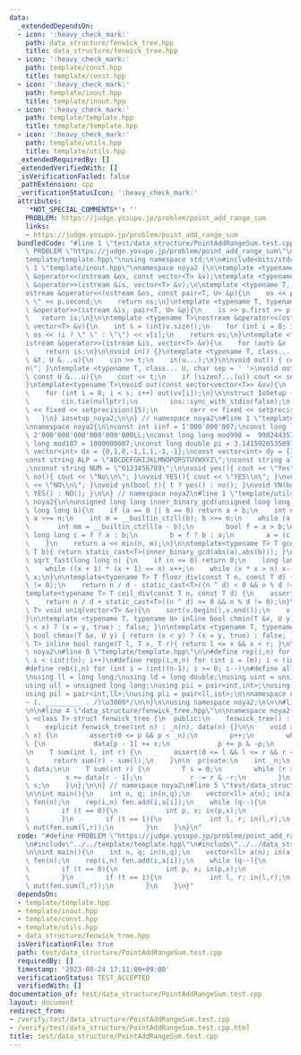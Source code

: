 ```yaml
---
data:
  _extendedDependsOn:
  - icon: ':heavy_check_mark:'
    path: data_structure/fenwick_tree.hpp
    title: data_structure/fenwick_tree.hpp
  - icon: ':heavy_check_mark:'
    path: template/const.hpp
    title: template/const.hpp
  - icon: ':heavy_check_mark:'
    path: template/inout.hpp
    title: template/inout.hpp
  - icon: ':heavy_check_mark:'
    path: template/template.hpp
    title: template/template.hpp
  - icon: ':heavy_check_mark:'
    path: template/utils.hpp
    title: template/utils.hpp
  _extendedRequiredBy: []
  _extendedVerifiedWith: []
  _isVerificationFailed: false
  _pathExtension: cpp
  _verificationStatusIcon: ':heavy_check_mark:'
  attributes:
    '*NOT_SPECIAL_COMMENTS*': ''
    PROBLEM: https://judge.yosupo.jp/problem/point_add_range_sum
    links:
    - https://judge.yosupo.jp/problem/point_add_range_sum
  bundledCode: "#line 1 \"test/data_structure/PointAddRangeSum.test.cpp\"\n#define\
    \ PROBLEM \"https://judge.yosupo.jp/problem/point_add_range_sum\"\n\n#line 2 \"\
    template/template.hpp\"\nusing namespace std;\n\n#include<bits/stdc++.h>\n#line\
    \ 1 \"template/inout.hpp\"\nnamespace noya2 {\n\ntemplate <typename T> ostream\
    \ &operator<<(ostream &os, const vector<T> &v);\ntemplate <typename T> istream\
    \ &operator>>(istream &is, vector<T> &v);\n\ntemplate <typename T, typename U>\n\
    ostream &operator<<(ostream &os, const pair<T, U> &p){\n    os << p.first << \"\
    \ \" << p.second;\n    return os;\n}\ntemplate <typename T, typename U>\nistream\
    \ &operator>>(istream &is, pair<T, U> &p){\n    is >> p.first >> p.second;\n \
    \   return is;\n}\n\ntemplate <typename T>\nostream &operator<<(ostream &os, const\
    \ vector<T> &v){\n    int s = (int)v.size();\n    for (int i = 0; i < s; i++)\
    \ os << (i ? \" \" : \"\") << v[i];\n    return os;\n}\ntemplate <typename T>\n\
    istream &operator>>(istream &is, vector<T> &v){\n    for (auto &x : v) is >> x;\n\
    \    return is;\n}\n\nvoid in() {}\ntemplate <typename T, class... U>\nvoid in(T\
    \ &t, U &...u){\n    cin >> t;\n    in(u...);\n}\n\nvoid out() { cout << \"\\\
    n\"; }\ntemplate <typename T, class... U, char sep = ' '>\nvoid out(const T &t,\
    \ const U &...u){\n    cout << t;\n    if (sizeof...(u)) cout << sep;\n    out(u...);\n\
    }\ntemplate<typename T>\nvoid out(const vector<vector<T>> &vv){\n    int s = (int)vv.size();\n\
    \    for (int i = 0; i < s; i++) out(vv[i]);\n}\n\nstruct IoSetup {\n    IoSetup(){\n\
    \        cin.tie(nullptr);\n        ios::sync_with_stdio(false);\n        cout\
    \ << fixed << setprecision(15);\n        cerr << fixed << setprecision(7);\n \
    \   }\n} iosetup_noya2;\n\n} // namespace noya2\n#line 1 \"template/const.hpp\"\
    \nnamespace noya2{\n\nconst int iinf = 1'000'000'007;\nconst long long linf =\
    \ 2'000'000'000'000'000'000LL;\nconst long long mod998 =  998244353;\nconst long\
    \ long mod107 = 1000000007;\nconst long double pi = 3.14159265358979323;\nconst\
    \ vector<int> dx = {0,1,0,-1,1,1,-1,-1};\nconst vector<int> dy = {1,0,-1,0,1,-1,-1,1};\n\
    const string ALP = \"ABCDEFGHIJKLMNOPQRSTUVWXYZ\";\nconst string alp = \"abcdefghijklmnopqrstuvwxyz\"\
    ;\nconst string NUM = \"0123456789\";\n\nvoid yes(){ cout << \"Yes\\n\"; }\nvoid\
    \ no(){ cout << \"No\\n\"; }\nvoid YES(){ cout << \"YES\\n\"; }\nvoid NO(){ cout\
    \ << \"NO\\n\"; }\nvoid yn(bool t){ t ? yes() : no(); }\nvoid YN(bool t){ t ?\
    \ YES() : NO(); }\n\n} // namespace noya2\n#line 1 \"template/utils.hpp\"\nnamespace\
    \ noya2{\n\nunsigned long long inner_binary_gcd(unsigned long long a, unsigned\
    \ long long b){\n    if (a == 0 || b == 0) return a + b;\n    int n = __builtin_ctzll(a);\
    \ a >>= n;\n    int m = __builtin_ctzll(b); b >>= m;\n    while (a != b) {\n \
    \       int mm = __builtin_ctzll(a - b);\n        bool f = a > b;\n        unsigned\
    \ long long c = f ? a : b;\n        b = f ? b : a;\n        a = (c - b) >> mm;\n\
    \    }\n    return a << min(n, m);\n}\n\ntemplate<typename T> T gcd_fast(T a,\
    \ T b){ return static_cast<T>(inner_binary_gcd(abs(a),abs(b))); }\n\nlong long\
    \ sqrt_fast(long long n) {\n    if (n <= 0) return 0;\n    long long x = sqrt(n);\n\
    \    while ((x + 1) * (x + 1) <= n) x++;\n    while (x * x > n) x--;\n    return\
    \ x;\n}\n\ntemplate<typename T> T floor_div(const T n, const T d) {\n    assert(d\
    \ != 0);\n    return n / d - static_cast<T>((n ^ d) < 0 && n % d != 0);\n}\n\n\
    template<typename T> T ceil_div(const T n, const T d) {\n    assert(d != 0);\n\
    \    return n / d + static_cast<T>((n ^ d) >= 0 && n % d != 0);\n}\n\ntemplate<typename\
    \ T> void uniq(vector<T> &v){\n    sort(v.begin(),v.end());\n    v.erase(unique(v.begin(),v.end()),v.end());\n\
    }\n\ntemplate <typename T, typename U> inline bool chmin(T &x, U y) { return (y\
    \ < x) ? (x = y, true) : false; }\n\ntemplate <typename T, typename U> inline\
    \ bool chmax(T &x, U y) { return (x < y) ? (x = y, true) : false; }\n\ntemplate<typename\
    \ T> inline bool range(T l, T x, T r){ return l <= x && x < r; }\n\n} // namespace\
    \ noya2\n#line 8 \"template/template.hpp\"\n\n#define rep(i,n) for (int i = 0;\
    \ i < (int)(n); i++)\n#define repp(i,m,n) for (int i = (m); i < (int)(n); i++)\n\
    #define reb(i,n) for (int i = (int)(n-1); i >= 0; i--)\n#define all(v) (v).begin(),(v).end()\n\
    \nusing ll = long long;\nusing ld = long double;\nusing uint = unsigned int;\n\
    using ull = unsigned long long;\nusing pii = pair<int,int>;\nusing pll = pair<ll,ll>;\n\
    using pil = pair<int,ll>;\nusing pli = pair<ll,int>;\n\nnamespace noya2{\n\n/*\u3000\
    ~ (. _________ . /)\u3000*/\n\n}\n\nusing namespace noya2;\n\n\n#line 2 \"data_structure/fenwick_tree.hpp\"\
    \n\n#line 4 \"data_structure/fenwick_tree.hpp\"\n\nnamespace noya2{\n\ntemplate\
    \ <class T> struct fenwick_tree {\n  public:\n    fenwick_tree() : _n(0) {}\n\
    \    explicit fenwick_tree(int n) : _n(n), data(n) {}\n\n    void add(int p, T\
    \ x) {\n        assert(0 <= p && p < _n);\n        p++;\n        while (p <= _n)\
    \ {\n            data[p - 1] += x;\n            p += p & -p;\n        }\n    }\n\
    \n    T sum(int l, int r) {\n        assert(0 <= l && l <= r && r <= _n);\n  \
    \      return sum(r) - sum(l);\n    }\n\n  private:\n    int _n;\n    vector<T>\
    \ data;\n\n    T sum(int r) {\n        T s = 0;\n        while (r > 0) {\n   \
    \         s += data[r - 1];\n            r -= r & -r;\n        }\n        return\
    \ s;\n    }\n};\n\n} // namespace noya2\n#line 5 \"test/data_structure/PointAddRangeSum.test.cpp\"\
    \n\nint main(){\n    int n, q; in(n,q);\n    vector<ll> a(n); in(a);\n    fenwick_tree<ll>\
    \ fen(n);\n    rep(i,n) fen.add(i,a[i]);\n    while (q--){\n        int t; in(t);\n\
    \        if (t == 0){\n            int p, x; in(p,x);\n            fen.add(p,x);\n\
    \        }\n        if (t == 1){\n            int l, r; in(l,r);\n           \
    \ out(fen.sum(l,r));\n        }\n    }\n}\n"
  code: "#define PROBLEM \"https://judge.yosupo.jp/problem/point_add_range_sum\"\n\
    \n#include\"../../template/template.hpp\"\n#include\"../../data_structure/fenwick_tree.hpp\"\
    \n\nint main(){\n    int n, q; in(n,q);\n    vector<ll> a(n); in(a);\n    fenwick_tree<ll>\
    \ fen(n);\n    rep(i,n) fen.add(i,a[i]);\n    while (q--){\n        int t; in(t);\n\
    \        if (t == 0){\n            int p, x; in(p,x);\n            fen.add(p,x);\n\
    \        }\n        if (t == 1){\n            int l, r; in(l,r);\n           \
    \ out(fen.sum(l,r));\n        }\n    }\n}"
  dependsOn:
  - template/template.hpp
  - template/inout.hpp
  - template/const.hpp
  - template/utils.hpp
  - data_structure/fenwick_tree.hpp
  isVerificationFile: true
  path: test/data_structure/PointAddRangeSum.test.cpp
  requiredBy: []
  timestamp: '2023-08-24 17:11:00+09:00'
  verificationStatus: TEST_ACCEPTED
  verifiedWith: []
documentation_of: test/data_structure/PointAddRangeSum.test.cpp
layout: document
redirect_from:
- /verify/test/data_structure/PointAddRangeSum.test.cpp
- /verify/test/data_structure/PointAddRangeSum.test.cpp.html
title: test/data_structure/PointAddRangeSum.test.cpp
---
```

